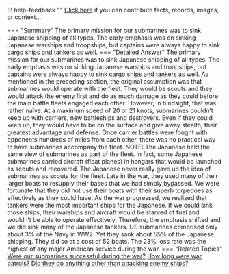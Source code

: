 !!! help-feedback ""
    <a href="/feedback/" data-feedback-link>Click here</a>
    if you can contribute facts, records, images, or context…

<a id="summary"></a>
=== "Summary"
    The primary mission for our submarines was to sink Japanese shipping of all types. The early emphasis was on sinking Japanese warships and troopships, but captains were always happy to sink cargo ships and tankers as well.
=== "Detailed Answer"
    The primary mission for our submarines was to sink Japanese shipping of all types. The early emphasis was on sinking Japanese warships and troopships, but captains were always happy to sink cargo ships and tankers as well.
    As mentioned in the preceding section, the original assumption was that submarines would operate with the fleet. They would be scouts and they would attack the enemy first and do as much damage as they could before the main battle fleets engaged each other. However, in hindsight, that was rather naïve. At a maximum speed of 20 or 21 knots, submarines couldn’t keep up with carriers, new battleships and destroyers. Even if they could keep up, they would have to be on the surface and give away stealth, their greatest advantage and defense. Once carrier battles were fought with opponents hundreds of miles from each other, there was no practical way to have submarines accompany the fleet.
    NOTE: The Japanese held the same view of submarines as part of the fleet. In fact, some Japanese submarines carried aircraft (float planes) in hangars that would be launched as scouts and recovered. The Japanese never really gave up the idea of submarines as scouts for the fleet. Late in the war, they used many of their larger boats to resupply their bases that we had simply bypassed. We were fortunate that they did not use their boats with their superb torpedoes as effectively as they could have.
    As the war progressed, we realized that tankers were the most important ships for the Japanese. If we could sink those ships, their warships and aircraft would be starved of fuel and wouldn’t be able to operate effectively. Therefore, the emphasis shifted and we did sink many of the Japanese tankers.
    US submarines comprised only about 3% of the Navy in WW2. Yet they sank about 55% of the Japanese shipping. They did so at a cost of 52 boats. The 23% loss rate was the highest of any major American service during the war.
=== "Related Topics"
    [Were our submarines successful during the war?](were-our-submarines-successful-during-the-war.md#summary)
    [How long were war patrols?](how-long-were-war-patrols.md#summary)
    [Did they do anything other than attacking enemy ships?](did-they-do-anything-other-than-attacking-enemy-ships.md#summary)
